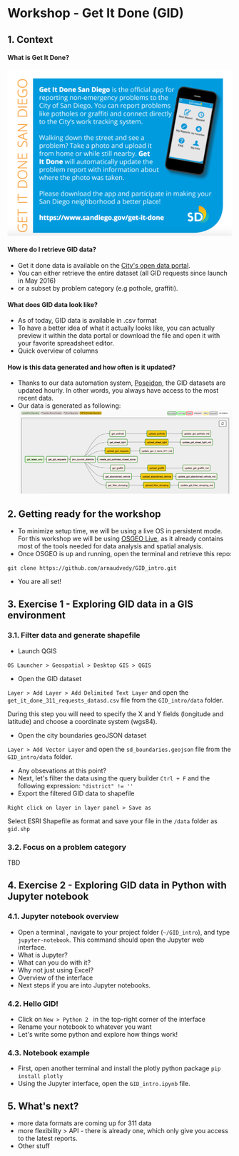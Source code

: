 # Workshop - Get It Done (GID)

## 1. Context
#### What is Get It Done?
![Get It Done](/img/gid-description.png)

#### Where do I retrieve GID data?
- Get it done data is available on the [City's open data portal](https://data.sandiego.gov). 
- You can either retrieve the entire dataset (all GID requests since launch in May 2016) 
- or a subset by problem category (e.g pothole, graffiti).

#### What does GID data look like?
- As of today, GID data is available in .csv format
- To have a better idea of what it actually looks like, you can actually preview it within the data portal or download the file and open it with your favorite spreadsheet editor.
- Quick overview of  columns

#### How is this data generated and how often is it updated?
- Thanks to our data automation system, [Poseidon](https://data.sandiego.gov/stories/why-data-automation-matters-data-portals/), the GID datasets are updated hourly. In other words, you always have access to the most recent data.
- Our data is generated as following:
![GID workflow](/img/poseidon.png)

## 2. Getting ready for the workshop
- To minimize setup time, we will be using a live OS in persistent mode. For this workshop we will be using [OSGEO Live](https://live.osgeo.org/en/index.html), as it already contains most of the tools needed for data analysis and spatial analysis. 
- Once OSGEO is up and running, open the terminal and retrieve this repo:	
	
`git clone https://github.com/arnaudvedy/GID_intro.git`

- You are all set!

## 3. Exercise 1 -  Exploring GID data in a GIS environment

### 3.1. Filter data and generate shapefile

- Launch QGIS	

`OS Launcher > Geospatial > Desktop GIS > QGIS`	

- Open the GID dataset	

`Layer > Add Layer > Add Delimited Text Layer` and open the `get_it_done_311_requests_datasd.csv` file from the `GID_intro/data` folder.

During this step you will need to specify the X and Y fields (longitude and latitude) and choose a coordinate system (wgs84).

- Open the city boundaries geoJSON dataset	

`Layer > Add Vector Layer` and open the `sd_boundaries.geojson` file from the `GID_intro/data` folder.

- Any obsevations at this point?
- Next, let's filter the data using the query builder `Ctrl + F` and the following expression: `"district" != ''`
- Export the filtered GID data to shapefile	

`Right click on layer in layer panel > Save as`	

Select ESRI Shapefile as format and save your file in the `/data` folder as  `gid.shp` 

### 3.2. Focus on a problem category

TBD

## 4. Exercise 2 - Exploring GID data in Python with Jupyter notebook

### 4.1. Jupyter notebook overview

- Open a terminal , navigate to your project folder (`~/GID_intro`), and type `jupyter-notebook`. This command should open the Jupyter web interface.
- What is Jupyter?
- What can you do with it?
- Why not just using Excel?
- Overview of the interface
- Next steps if you are into Jupyter notebooks.

### 4.2. Hello GID!

- Click on `New > Python 2 ` in the top-right corner of the interface
- Rename your notebook to whatever you want
- Let's write some python and explore how things work!

### 4.3. Notebook example

- First, open another terminal and install the plotly python package `pip install plotly`
- Using the Jupyter interface, open the `GID_intro.ipynb` file.


## 5. What's next?

- more data formats are coming up for 311 data
- more flexibility > API - there is already one, which only give you access to the latest reports.
- Other stuff


